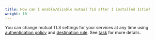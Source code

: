 ```yaml
---
title: How can I enable/disable mutual TLS after I installed Istio?
weight: 10
---
```


You can change mutual TLS settings for your services at any time using [authentication policy](/docs/concepts/security/#authentication-policies)
and [destination rule](/docs/concepts/traffic-management/destination-rules). See [task](/docs/tasks/security/authn-policy) for more details.
